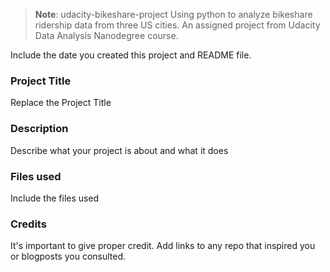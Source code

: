 >**Note**: udacity-bikeshare-project
Using python to analyze bikeshare ridership data from three US cities. An assigned project from Udacity Data Analysis Nanodegree course.


Include the date you created this project and README file.

### Project Title
Replace the Project Title

### Description
Describe what your project is about and what it does

### Files used
Include the files used

### Credits
It's important to give proper credit. Add links to any repo that inspired you or blogposts you consulted.

